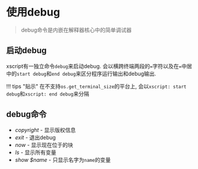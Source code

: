 # 使用debug
> debug命令是内嵌在解释器核心中的简单调试器

## 启动debug
xscript有一独立命令`debug`来启动debug. 会以横跨终端两段的`=`字符以及在`=`中居中的`start debug`和`end debug`来区分程序运行输出和debug输出.

!!! tips "贴示"
	在不支持`os.get_terminal_size`的平台上, 会以`xscript: start debug`和`xscript: end debug`来分隔

## debug命令

- *copyright* - 显示版权信息
- *exit* - 退出debug
- *now* - 显示现在位于的块
- *ls* - 显示所有变量
- *show $name* - 只显示名字为`name`的变量
